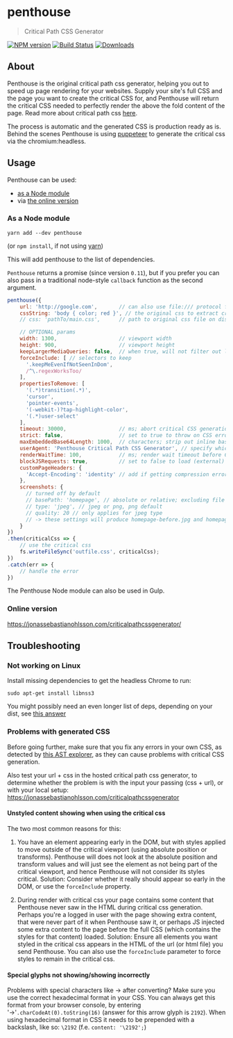 # penthouse

> Critical Path CSS Generator

[![NPM version][npm-image]](npm-url)
[![Build Status][travis-image]][travis-url]
[![Downloads][dlcounter-image]][npm-url]

## About

Penthouse is the original critical path css generator, helping you out to speed up page rendering for your websites. Supply your site's full CSS and the page you want to create the critical CSS for, and Penthouse will return the critical CSS needed to perfectly render the above the fold content of the page. Read more about critical path css [here](http://www.phpied.com/css-and-the-critical-path/).

The process is automatic and the generated CSS is production ready as is. Behind the scenes Penthouse is using [puppeteer](https://github.com/GoogleChrome/puppeteer) to generate the critical css via the chromium:headless.

## Usage

Penthouse can be used:

* [as a Node module](#as-a-node-module)
* via [the online version](#online-version)

### As a Node module

```
yarn add --dev penthouse
```
(or `npm install`, if not using [yarn](https://yarnpkg.com))

This will add penthouse to the list of dependencies.

`Penthouse` returns a promise (since version `0.11`),
but if you prefer you can also pass in a traditional node-style `callback`
function as the second argument.

```js
penthouse({
    url: 'http://google.com',       // can also use file:/// protocol for local files
    cssString: 'body { color; red }', // the original css to extract critcial css from
    // css: 'pathTo/main.css',      // path to original css file on disk

    // OPTIONAL params
    width: 1300,                    // viewport width
    height: 900,                    // viewport height
    keepLargerMediaQueries: false,  // when true, will not filter out larger media queries
    forceInclude: [ // selectors to keep
      '.keepMeEvenIfNotSeenInDom',
      /^\.regexWorksToo/
    ],
    propertiesToRemove: [
      '(.*)transition(.*)',
      'cursor',
      'pointer-events',
      '(-webkit-)?tap-highlight-color',
      '(.*)user-select'
    ],
    timeout: 30000,                 // ms; abort critical CSS generation after this timeout
    strict: false,                  // set to true to throw on CSS errors (will run faster if no errors)
    maxEmbeddedBase64Length: 1000,  // characters; strip out inline base64 encoded resources larger than this
    userAgent: 'Penthouse Critical Path CSS Generator', // specify which user agent string when loading the page
    renderWaitTime: 100,            // ms; render wait timeout before CSS processing starts (default: 100)
    blockJSRequests: true,          // set to false to load (external) JS (default: true)
    customPageHeaders: {
      'Accept-Encoding': 'identity' // add if getting compression errors like 'Data corrupted'
    },
    screenshots: {
      // turned off by default
      // basePath: 'homepage', // absolute or relative; excluding file extension
      // type: 'jpeg', // jpeg or png, png default
      // quality: 20 // only applies for jpeg type
      // -> these settings will produce homepage-before.jpg and homepage-after.jpg
    }
})
.then(criticalCss => {
    // use the critical css
    fs.writeFileSync('outfile.css', criticalCss);
})
.catch(err => {
    // handle the error
})
```

The Penthouse Node module can also be used in Gulp.

### Online version

<https://jonassebastianohlsson.com/criticalpathcssgenerator/>

## Troubleshooting

### Not working on Linux
Install missing dependencies to get the headless Chrome to run:

```
sudo apt-get install libnss3
```
You might possibly need an even longer list of deps, depending on your dist,
see [this answer](https://github.com/GoogleChrome/puppeteer/issues/404#issuecomment-323555784)

### Problems with generated CSS

Before going further, make sure that you fix any errors in your own CSS, as detected by [this AST explorer](http://astexplorer.net/), as they can cause problems with critical CSS generation.

Also test your url + css in the hosted critical path css generator, to determine whether the problem
is with the input your passing (css + url), or with your local setup:
https://jonassebastianohlsson.com/criticalpathcssgenerator

#### Unstyled content showing when using the critical css

The two most common reasons for this:

1. You have an element appearing early in the DOM, but with styles applied to move outside of the critical viewport (using absolute position or transforms). Penthouse will does not look at the absolute position and transform values and will just see the element as not being part of the critical viewport, and hence Penthouse will not consider its styles critical.
Solution: Consider whether it really should appear so early in the DOM, or use the `forceInclude` property.

2. During render with critical css your page contains some content that Penthouse never saw in the HTML during critical css generation. Perhaps you're a logged in user with the page showing extra content, that were never part of it when Penthouse saw it, or perhaps JS injected some extra content to the page before the full CSS (which contains the styles for that content) loaded.
Solution: Ensure all elements you want styled in the critical css appears in the HTML of the url (or html file) you send Penthouse. You can also use the `forceInclude` parameter to force styles to remain in the critical css.

#### Special glyphs not showing/showing incorrectly

Problems with special characters like &#8594; after converting? Make sure you use the correct hexadecimal format in your CSS. You can always get this format from your browser console, by entering '&#8594;'`.charCodeAt(0).toString(16)` (answer for this arrow glyph is `2192`). When using hexadecimal format in CSS it needs to be prepended with a backslash, like so: `\2192` (f.e. `content: '\2192';`)

[npm-image]: https://badge.fury.io/js/penthouse.svg
[npm-url]: https://npmjs.org/package/penthouse

[travis-url]: https://travis-ci.org/pocketjoso/penthouse
[travis-image]: https://secure.travis-ci.org/pocketjoso/penthouse.svg?branch=master

[dlcounter-image]: https://img.shields.io/npm/dm/penthouse.svg?style=flat

